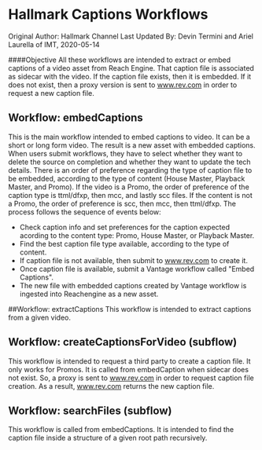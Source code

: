 # Hallmark Captions Workflows
Original Author: Hallmark Channel
Last Updated By: Devin Termini and Ariel Laurella of IMT, 2020-05-14

####Objective
All these workflows are intended to extract or embed captions of a video asset from Reach Engine. That caption file is associated as sidecar with the video. If the caption file exists, then it is embedded. If it does not exist, then a proxy version is sent to www.rev.com in order to request a new caption file. 

## Workflow: embedCaptions
This is the main workflow intended to embed captions to video. It can be a short or long form video. The result is a new asset with embedded captions. 
When users submit workflows, they have to select whether they want to delete the source on completion and whether they want to update the tech details.
There is an order of preference regarding the type of caption file to be embedded, according to the type of content (House Master, Playback Master, and Promo). If the video is a Promo, the order of preference of the caption type is ttml/dfxp, then mcc, and lastly scc files. If the content is not a Promo, the order of preference is scc, then mcc, then ttml/dfxp.
The process follows the sequence of events below:

* Check caption info and set preferences for the caption expected acording to the content type: Promo, House Master, or Playback Master.
* Find the best caption file type available, according to the type of content.
* If caption file is not available, then submit to www.rev.com to create it. 
* Once caption file is available, submit a Vantage workflow called "Embed Captions".
* The new file with embedded captions created by Vantage workflow is ingested into Reachengine as a new asset.

##Workflow: extractCaptions
This workflow is intended to extract captions from a given video. 


## Workflow: createCaptionsForVideo (subflow)
This workflow is intended to request a third party to create a caption file. It only works for Promos. It is called from embedCaption when sidecar does not exist. So, a proxy is sent to www.rev.com in order to request caption file creation. As a result, www.rev.com returns the new caption file.


## Workflow: searchFiles (subflow)
This workflow is called from embedCaptions. It is intended to find the caption file inside a structure of a given root path recursively.
